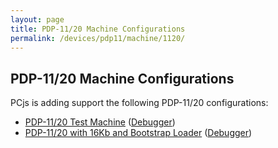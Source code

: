 ```yaml
---
layout: page
title: PDP-11/20 Machine Configurations
permalink: /devices/pdp11/machine/1120/
---
```


PDP-11/20 Machine Configurations
--------------------------------

PCjs is adding support the following PDP-11/20 configurations:

* [PDP-11/20 Test Machine](/devices/pdp11/machine/1120/test/) ([Debugger](/devices/pdp11/machine/1120/test/debugger/))
* [PDP-11/20 with 16Kb and Bootstrap Loader](/devices/pdp11/machine/1120/bootstrap/) ([Debugger](/devices/pdp11/machine/1120/bootstrap/debugger/))
